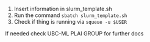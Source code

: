 1. Insert information in slurm_template.sh
2. Run the command `sbatch slurm_template.sh`
3. Check if thing is running via `squeue -u $USER`

If needed check UBC-ML PLAI GROUP for further docs
